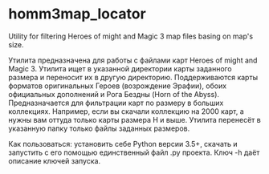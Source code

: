 # homm3map_locator
Utility for filtering Heroes of might and Magic 3 map files basing on map's size.

Утилита предназначена для работы с файлами карт Heroes of might and Magic 3.
Утилита ищет в указанной директории карты заданного размера и переносит их в другую директорию.
Поддерживаются карты форматов оригинальных Героев (возрождение Эрафии), обоих официальных дополнений и Рога Бездны (Horn of the Abyss).
Предназначается для фильтрации карт по размеру в больших коллекциях. Например, если вы скачали коллекцию на 2000 карт, 
а нужны вам оттуда только карты размера H и выше. Утилита перенесёт в указанную папку только файлы заданных размеров.

Как пользоваться: установить себе Python версии 3.5+, скачать и запустить с его помощью единственный файл .py проекта. 
Ключ -h даёт описание ключей запуска.
